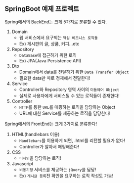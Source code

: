 ## SpringBoot 예제 프로젝트

Spring에서의 BackEnd는 크게 5가지로 분류할 수 있다.

1. Domain
    * 웹 서비스에서 요구되는 `핵심 비즈니스 로직들`
    * Ex) 게시판의 글, 상품, 커피...etc
2. Repository
    * `DataBase`에 접근하기 위한 로직
    * Ex) JPA(Java Persistence API)
3. Dto
    * Domain에서 data를 전달하기 위한 `Data Transfer Object`
    * 필요한 data만 따로 정제해서 전달한다!
4. Service
    * Controller와 Repository 영역 사이의 `미들웨어 Object`
    * 실제로 사용자에게 서비스될 수 있는 로직들이 존재한다!
5. Controller
    * `HTTP`를 통한 `URL`를 매핑하는 로직을 담당하는 Object
    * URL에 대한 Service를 제공하는 로직을 담당한다!
    
Spring에서의 FrontEnd는 크게 3가지로 분류한다!

1. HTML(handlebars 이용)
    * `Handlebars`를 이용하게 되면, .html를 리턴할 필요가 없다!
    * Controller가 알아서 매핑해준다!
2. CSS
    * `디자인`을 담당하는 로직!
3. Javascript
    * `비동기형` 서비스를 제공하는 `jQuery`를 담당!
    * Ex) `게시글 등록`전 확인을 요구하는 로직 작성도 가능!
